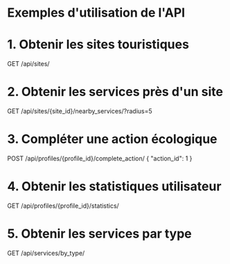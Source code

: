 # Exemples d'utilisation de l'API

# 1. Obtenir les sites touristiques
GET /api/sites/

# 2. Obtenir les services près d'un site
GET /api/sites/{site_id}/nearby_services/?radius=5

# 3. Compléter une action écologique
POST /api/profiles/{profile_id}/complete_action/
{
    "action_id": 1
}

# 4. Obtenir les statistiques utilisateur
GET /api/profiles/{profile_id}/statistics/

# 5. Obtenir les services par type
GET /api/services/by_type/